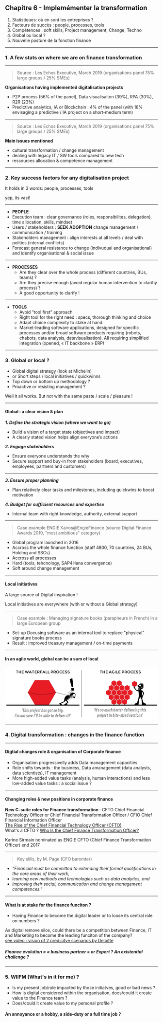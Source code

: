 ## Chapitre 6 - Implemémenter la transformation

1. Statistiques: où en sont les entreprises ? 
2. Facteurs de succès : people, processes, tools
3. Compétences : soft skills, Project management, Change, Techno 
4. Global ou local ?
5. Nouvelle posture de la fonction finance   

----

### 1. A few stats on where we are on finance transformation

----

> Source : Les Echos Executive, March 2019 (organisations panel 75% large groups / 25% SMEs)

**Organisations having implemented digitalisation projects**
- P2P process (56% of the panel), Data visualisaiton (39%), RPA (30%), R2R (23%)
- Predictive analytics, IA or Blockchain : 4% of the panel (with 18% envisaging a predictive / IA project on a short-medium term)

----

> Source : Les Echos Executive, March 2019 (organisations panel 75% large groups / 25% SMEs)

**Main issues mentioned**
- cultural transformation / change management
- dealing with legacy IT / SW tools compared to new tech
- ressources allocation & competence management      

----

### 2. Key success factors for any digitalisation project

It holds in 3 words: people, processes, tools   

yep, its vast!

----

- **PEOPLE**      
 - Execution team : clear governance (roles, responsibilites, delegation), time allocation, skills, mindset
 - Users / stakeholders : **SEEK ADOPTION** change management / communication / training
 - Stakeholders management : align interests at all levels / deal with politics (internal conflicts)
 - Forecast general resistance to change (indivudual and organisational) and identify organisational & social issue

----

- **PROCESSES** 
  - Are they clear over the whole process (different countries, BUs, teams) ?
  - Are they precise enough (avoid regular human intervention to clarifiy process) ? 
  - A good opportunity to clarify !    

----

- **TOOLS**
  - Avoid "tool first" approach
  - Right tool for the right need : specs, thorough thinking and choice
  - Adapt choice complexity to stake at hand     
  - Market-leading software applications, designed for specific processes and/or broad software products requiring (robots, chabots, data analysis, datavisualisation). All requiring simplified integration (opened, « IT backbone » ERP)

----

### 3. Global or local ?  

- Global digital strategy (look at Michelin) 
- or Short steps / local initiatives / quickwinns 
- Top down or bottom up methodology ?
- Proactive or resisting management ?

Well it all works. But not with the same paste / scale / pleasure !

----

#### Global : a clear vision & plan      

***1. Define the strategic vision (where we want to go)***       
- Build a vision of a target state (objectives and impact)
- A clearly stated vision helps align everyone’s actions     


***2. Engage stakeholders***
- Ensure everyone understands the why
- Secure support and buy-in from stakeholders (board, executives, employees, partners and customers)

----

***3. Ensure proper planning***
- Plan relatively clear tasks and milestones, including quickwins to boost motivation      

***4. Budget for sufficient resources and expertise***
- Internal team with right knowledge, authority, external support

----

> Case example ENGIE Kairos@EngieFinance (source Digital Finance Awards 2019, "most ambitious" category)    

- Global program launched in 2016
- Accross the whole finance function (staff 4800, 70 countries, 24 BUs, Holding and SSCs)
- Accross all processes
- Hard (tools, tehcnology, SAP4Hana convergence)
- Soft around change management

----

#### Local initiatives

A large source of Digital inspiration !

Local initiatives are everywhere (with or without a Global strategy) 

----

> Case example : Managing signature books (parapheurs in French) in a large European group     

- Set-up Docusing software as an internal tool to replace "physical" signature books process   
- Result : improved treasury management / on-time payments

----

#### In an agile world, global can be a sum of local
<img src="images/agilevswaterfall.jpg" style="background:none; border:none; box-shadow:none;"/>

----

### 4. Digital transformation : changes in the finance function   

----

#### Digtial changes role & organisation of Corporate finance

- Organisation progressivelly adds Data management capacities 
- Role shifts towards : the business, Data amanagement (data analysts, data scientists), IT management
- More high-added value tasks (analysis, human interactions) and less low-added value tasks : a social issue ?

----

#### Changing roles & new positions in corporate finance     

**New C-suite roles for Finance transformation** : CFTO Chief Financial Technology Officer or Chief Financial Transformation Officer / CFIO Chief Financial Information Officer    
[The Rise of the Chief Financial Technology Officer (CFTO) ](http://www.kforceblog.com/uploads/docs/Spotlight_February.pdf)    
What's a CFTO ? [Who Is the Chief Finance Transformation Officer?](https://www.americanexpress.com/en-au/business/trends-and-insights/articles/who-is-the-chief-finance-transformation-officer/)

Karine Sirmain nominated as ENGIE CFTO (Chief Finance Transformation Officer) end 2017

----

> Key slills, by M. Page (CFO baromter)      
- *"Financial must be committed to extending their formal qualifications in the core areas of their work,* 
- *learning new methods and technologies such as data analytics, and* 
- *improving their social, communication and change management competences."*

----

#### What is at stake for the finance funciton ? 

- Having Finance to become the digital leader or to loose its central role on numbers ? 

As digital remove silos, could there be a competition between Finance, IT and Marketing to become the leading funciton of the company?     
[see video : vision of 2 predicitve scenarios by Deloitte](https://www.youtube.com/watch?v=hU2zyRKKZ5g)

##### Finance evolution = « business partner » or Expert ? An existential challenge ?  

----

### 5. WIIFM (What's in it for me) ? 

- Is my present job/role impacted by those initiatves, good or bad news ?
- How is digital considered within the organisation, does/could it create value to the Finance team ?
- Does/could it create value to my personal profile ?    

#### An annoyance or a hobby, a side-duty or a full time job ?
